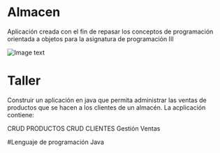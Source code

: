 # Almacen
Aplicación creada con el fin de repasar los conceptos de programación orientada a objetos para la asignatura de programación III 
 

![Image text](https://1000marcas.net/wp-content/uploads/2020/11/Java-logo.jpg)


# Taller 

Construir un aplicación en java que permita administrar las ventas de productos que se hacen a los clientes de un almacén.
La acplicación contiene: 

CRUD PRODUCTOS
CRUD CLIENTES 
Gestión Ventas


#Lenguaje de programación
Java 
